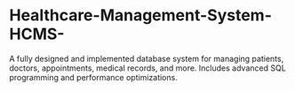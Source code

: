 # Healthcare-Management-System-HCMS-
A fully designed and implemented database system for managing patients, doctors, appointments, medical records, and more. Includes advanced SQL programming and performance optimizations.

